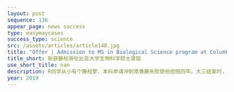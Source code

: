 ```yaml
---
layout: post
sequence: 136
appear_page: news success
type: easymaycases
success_type: science
src: /assets/articles/article148.jpg
title: "Offer | Admission to MS in Biological Science program at Columbia University"
title_short: 斩获藤校哥伦比亚大学生物科学硕士录取
use_short_title: nan
description: R同学从小有个藤校梦，本科申请冲刺常春藤失败使他抱憾四年。大三结束时，R同学手握着3.3+GPA的成绩单，相对无言。”以前走进藤校是理想，现在圆梦藤校彻底变成空想。”在朋友的鼓励下，他找到易美教育，希望最后拯救自己的梦想，不至于沦为白日梦。
year: 2019
---
```


